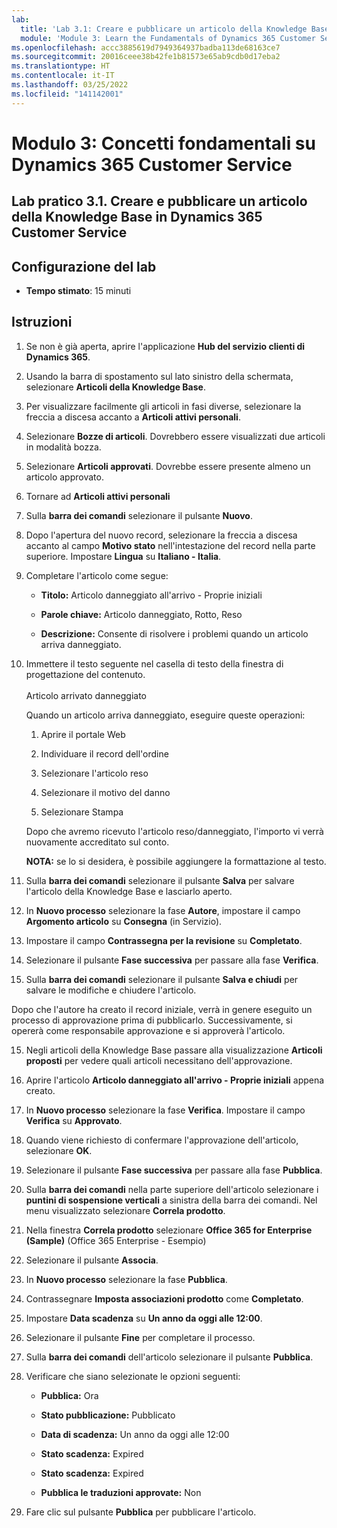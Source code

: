 ```yaml
---
lab:
  title: 'Lab 3.1: Creare e pubblicare un articolo della Knowledge Base in Dynamics 365 Customer Service'
  module: 'Module 3: Learn the Fundamentals of Dynamics 365 Customer Service'
ms.openlocfilehash: accc3885619d7949364937badba113de68163ce7
ms.sourcegitcommit: 20016ceee38b42fe1b81573e65ab9cdb0d17eba2
ms.translationtype: HT
ms.contentlocale: it-IT
ms.lasthandoff: 03/25/2022
ms.locfileid: "141142001"
---
```

<a name="module-3-learn-the-fundamentals-of-dynamics-365-customer-service"></a>Modulo 3: Concetti fondamentali su Dynamics 365 Customer Service
========================

## <a name="practice-lab-31---create-and-publish-a-knowlege-article-in-dynamics-365-customer-service"></a>Lab pratico 3.1. Creare e pubblicare un articolo della Knowledge Base in Dynamics 365 Customer Service

## <a name="lab-setup"></a>Configurazione del lab

  - **Tempo stimato**: 15 minuti

## <a name="instructions"></a>Istruzioni

1. Se non è già aperta, aprire l'applicazione **Hub del servizio clienti di Dynamics 365**. 

2. Usando la barra di spostamento sul lato sinistro della schermata, selezionare **Articoli della Knowledge Base**. 

3. Per visualizzare facilmente gli articoli in fasi diverse, selezionare la freccia a discesa accanto a **Articoli attivi personali**. 

4. Selezionare **Bozze di articoli**. Dovrebbero essere visualizzati due articoli in modalità bozza.

5. Selezionare **Articoli approvati**. Dovrebbe essere presente almeno un articolo approvato.  

6. Tornare ad **Articoli attivi personali**

7. Sulla **barra dei comandi** selezionare il pulsante **Nuovo**. 

8. Dopo l'apertura del nuovo record, selezionare la freccia a discesa accanto al campo **Motivo stato** nell'intestazione del record nella parte superiore. Impostare **Lingua** su **Italiano - Italia**.

8. Completare l'articolo come segue:

    - **Titolo:** Articolo danneggiato all'arrivo - Proprie iniziali

    - **Parole chiave:** Articolo danneggiato, Rotto, Reso

    - **Descrizione:** Consente di risolvere i problemi quando un articolo arriva danneggiato. 

9. Immettere il testo seguente nel casella di testo della finestra di progettazione del contenuto.   
‎  
‎   Articolo arrivato danneggiato

    Quando un articolo arriva danneggiato, eseguire queste operazioni:

    1. Aprire il portale Web

    2. Individuare il record dell'ordine

    3. Selezionare l'articolo reso

    4. Selezionare il motivo del danno

    5. Selezionare Stampa

    Dopo che avremo ricevuto l'articolo reso/danneggiato, l'importo vi verrà nuovamente accreditato sul conto.

    **NOTA:** se lo si desidera, è possibile aggiungere la formattazione al testo. 

10. Sulla **barra dei comandi** selezionare il pulsante **Salva** per salvare l'articolo della Knowledge Base e lasciarlo aperto. 

11. In **Nuovo processo** selezionare la fase **Autore**, impostare il campo **Argomento articolo** su **Consegna** (in Servizio). 

12. Impostare il campo **Contrassegna per la revisione** su **Completato**.

13. Selezionare il pulsante **Fase successiva** per passare alla fase **Verifica**.

14. Sulla **barra dei comandi** selezionare il pulsante **Salva e chiudi** per salvare le modifiche e chiudere l'articolo.

Dopo che l'autore ha creato il record iniziale, verrà in genere eseguito un processo di approvazione prima di pubblicarlo. Successivamente, si opererà come responsabile approvazione e si approverà l'articolo. 

15. Negli articoli della Knowledge Base passare alla visualizzazione **Articoli proposti** per vedere quali articoli necessitano dell'approvazione. 

16. Aprire l'articolo **Articolo danneggiato all'arrivo - Proprie iniziali** appena creato.

17. In **Nuovo processo** selezionare la fase **Verifica**. Impostare il campo **Verifica** su **Approvato**.

18. Quando viene richiesto di confermare l'approvazione dell'articolo, selezionare **OK**. 

19. Selezionare il pulsante **Fase successiva** per passare alla fase **Pubblica**. 

20. Sulla **barra dei comandi** nella parte superiore dell'articolo selezionare i **puntini di sospensione verticali** a sinistra della barra dei comandi. Nel menu visualizzato selezionare **Correla prodotto**. 

21. Nella finestra **Correla prodotto** selezionare **Office 365 for Enterprise (Sample)** (Office 365 Enterprise - Esempio)

22. Selezionare il pulsante **Associa**. 

23. In **Nuovo processo** selezionare la fase **Pubblica**. 

24. Contrassegnare **Imposta associazioni prodotto** come **Completato**. 

25. Impostare **Data scadenza** su **Un anno da oggi alle 12:00**. 

26. Selezionare il pulsante **Fine** per completare il processo. 

27. Sulla **barra dei comandi** dell'articolo selezionare il pulsante **Pubblica**. 

28. Verificare che siano selezionate le opzioni seguenti:

    - **Pubblica:** Ora

    - **Stato pubblicazione:** Pubblicato

    - **Data di scadenza:** Un anno da oggi alle 12:00

    - **Stato scadenza:** Expired

    - **Stato scadenza:** Expired

    - **Pubblica le traduzioni approvate:** Non
    
29. Fare clic sul pulsante **Pubblica** per pubblicare l'articolo.


